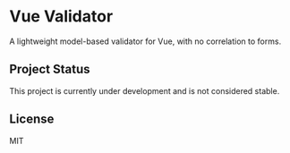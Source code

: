 # Vue Validator

A lightweight model-based validator for Vue, with no correlation to forms.

## Project Status

This project is currently under development and is not considered stable.

## License

MIT
